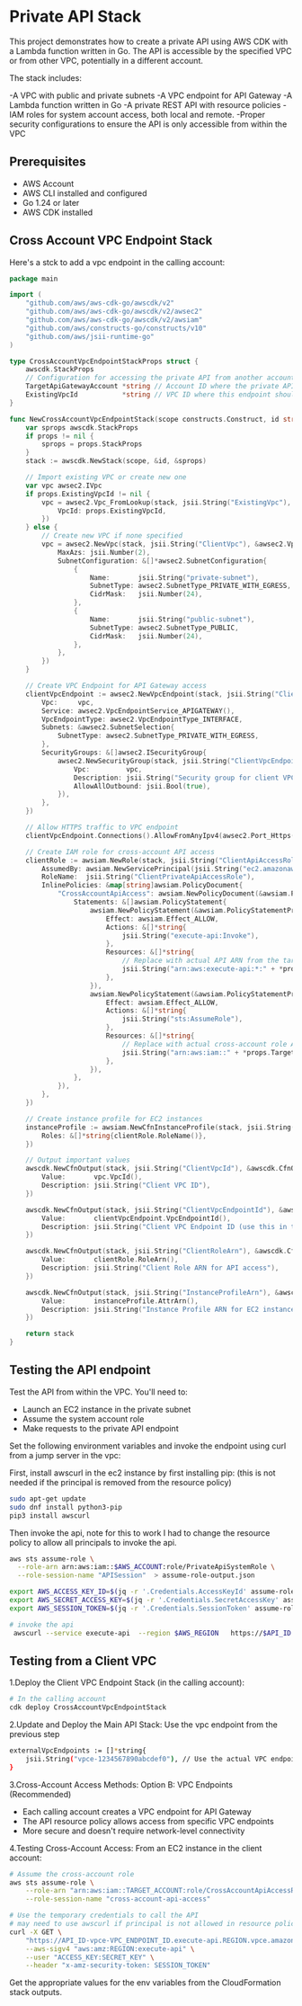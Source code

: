 # Private API Stack

This project demonstrates how to create a private API using AWS CDK with a Lambda function written in Go. The API is accessible by the specified VPC or from other VPC, potentially in a different account.

The stack includes:

  -A VPC with public and private subnets
  -A VPC endpoint for API Gateway
  -A Lambda function written in Go
  -A private REST API with resource policies
  -IAM roles for system account access, both local and remote.
  -Proper security configurations to ensure the API is only accessible from within the VPC

## Prerequisites

- AWS Account
- AWS CLI installed and configured
- Go 1.24 or later
- AWS CDK installed

## Cross Account VPC Endpoint Stack

Here's a stck to add a vpc endpoint in the calling account:

```go
package main

import (
	"github.com/aws/aws-cdk-go/awscdk/v2"
	"github.com/aws/aws-cdk-go/awscdk/v2/awsec2"
	"github.com/aws/aws-cdk-go/awscdk/v2/awsiam"
	"github.com/aws/constructs-go/constructs/v10"
	"github.com/aws/jsii-runtime-go"
)

type CrossAccountVpcEndpointStackProps struct {
	awscdk.StackProps
	// Configuration for accessing the private API from another account
	TargetApiGatewayAccount *string // Account ID where the private API is hosted
	ExistingVpcId           *string // VPC ID where this endpoint should be created
}

func NewCrossAccountVpcEndpointStack(scope constructs.Construct, id string, props *CrossAccountVpcEndpointStackProps) awscdk.Stack {
	var sprops awscdk.StackProps
	if props != nil {
		sprops = props.StackProps
	}
	stack := awscdk.NewStack(scope, &id, &sprops)

	// Import existing VPC or create new one
	var vpc awsec2.IVpc
	if props.ExistingVpcId != nil {
		vpc = awsec2.Vpc_FromLookup(stack, jsii.String("ExistingVpc"), &awsec2.VpcLookupOptions{
			VpcId: props.ExistingVpcId,
		})
	} else {
		// Create new VPC if none specified
		vpc = awsec2.NewVpc(stack, jsii.String("ClientVpc"), &awsec2.VpcProps{
			MaxAzs: jsii.Number(2),
			SubnetConfiguration: &[]*awsec2.SubnetConfiguration{
				{
					Name:       jsii.String("private-subnet"),
					SubnetType: awsec2.SubnetType_PRIVATE_WITH_EGRESS,
					CidrMask:   jsii.Number(24),
				},
				{
					Name:       jsii.String("public-subnet"),
					SubnetType: awsec2.SubnetType_PUBLIC,
					CidrMask:   jsii.Number(24),
				},
			},
		})
	}

	// Create VPC Endpoint for API Gateway access
	clientVpcEndpoint := awsec2.NewVpcEndpoint(stack, jsii.String("ClientApiGatewayVpcEndpoint"), &awsec2.VpcEndpointProps{
		Vpc:     vpc,
		Service: awsec2.VpcEndpointService_APIGATEWAY(),
		VpcEndpointType: awsec2.VpcEndpointType_INTERFACE,
		Subnets: &awsec2.SubnetSelection{
			SubnetType: awsec2.SubnetType_PRIVATE_WITH_EGRESS,
		},
		SecurityGroups: &[]awsec2.ISecurityGroup{
			awsec2.NewSecurityGroup(stack, jsii.String("ClientVpcEndpointSecurityGroup"), &awsec2.SecurityGroupProps{
				Vpc:         vpc,
				Description: jsii.String("Security group for client VPC endpoint"),
				AllowAllOutbound: jsii.Bool(true),
			}),
		},
	})

	// Allow HTTPS traffic to VPC endpoint
	clientVpcEndpoint.Connections().AllowFromAnyIpv4(awsec2.Port_Https(), jsii.String("Allow HTTPS"))

	// Create IAM role for cross-account API access
	clientRole := awsiam.NewRole(stack, jsii.String("ClientApiAccessRole"), &awsiam.RoleProps{
		AssumedBy: awsiam.NewServicePrincipal(jsii.String("ec2.amazonaws.com"), nil),
		RoleName:  jsii.String("ClientPrivateApiAccessRole"),
		InlinePolicies: &map[string]awsiam.PolicyDocument{
			"CrossAccountApiAccess": awsiam.NewPolicyDocument(&awsiam.PolicyDocumentProps{
				Statements: &[]awsiam.PolicyStatement{
					awsiam.NewPolicyStatement(&awsiam.PolicyStatementProps{
						Effect: awsiam.Effect_ALLOW,
						Actions: &[]*string{
							jsii.String("execute-api:Invoke"),
						},
						Resources: &[]*string{
							// Replace with actual API ARN from the target account
							jsii.String("arn:aws:execute-api:*:" + *props.TargetApiGatewayAccount + ":*/*"),
						},
					}),
					awsiam.NewPolicyStatement(&awsiam.PolicyStatementProps{
						Effect: awsiam.Effect_ALLOW,
						Actions: &[]*string{
							jsii.String("sts:AssumeRole"),
						},
						Resources: &[]*string{
							// Replace with actual cross-account role ARN
							jsii.String("arn:aws:iam::" + *props.TargetApiGatewayAccount + ":role/CrossAccountApiAccessRole"),
						},
					}),
				},
			}),
		},
	})

	// Create instance profile for EC2 instances
	instanceProfile := awsiam.NewCfnInstanceProfile(stack, jsii.String("ClientInstanceProfile"), &awsiam.CfnInstanceProfileProps{
		Roles: &[]*string{clientRole.RoleName()},
	})

	// Output important values
	awscdk.NewCfnOutput(stack, jsii.String("ClientVpcId"), &awscdk.CfnOutputProps{
		Value:       vpc.VpcId(),
		Description: jsii.String("Client VPC ID"),
	})

	awscdk.NewCfnOutput(stack, jsii.String("ClientVpcEndpointId"), &awscdk.CfnOutputProps{
		Value:       clientVpcEndpoint.VpcEndpointId(),
		Description: jsii.String("Client VPC Endpoint ID (use this in the API stack configuration)"),
	})

	awscdk.NewCfnOutput(stack, jsii.String("ClientRoleArn"), &awscdk.CfnOutputProps{
		Value:       clientRole.RoleArn(),
		Description: jsii.String("Client Role ARN for API access"),
	})

	awscdk.NewCfnOutput(stack, jsii.String("InstanceProfileArn"), &awscdk.CfnOutputProps{
		Value:       instanceProfile.AttrArn(),
		Description: jsii.String("Instance Profile ARN for EC2 instances"),
	})

	return stack
}
```

## Testing the API endpoint

Test the API from within the VPC. You'll need to:

- Launch an EC2 instance in the private subnet
- Assume the system account role
- Make requests to the private API endpoint

Set the following environment variables and invoke the endpoint using curl from a jump server in the vpc:

First, install awscurl in the ec2 instance by first installing pip:
(this is not needed if the principal is removed from the resource policy)

```bash
sudo apt-get update
sudo dnf install python3-pip
pip3 install awscurl
```

Then invoke the api, note for this to work I had to change the resource policy
to allow all principals to invoke the api.

```bash
aws sts assume-role \
  --role-arn arn:aws:iam::$AWS_ACCOUNT:role/PrivateApiSystemRole \
  --role-session-name "APISession"  > assume-role-output.json

export AWS_ACCESS_KEY_ID=$(jq -r '.Credentials.AccessKeyId' assume-role-output.json)
export AWS_SECRET_ACCESS_KEY=$(jq -r '.Credentials.SecretAccessKey' assume-role-output.json)
export AWS_SESSION_TOKEN=$(jq -r '.Credentials.SessionToken' assume-role-output.json)

# invoke the api
 awscurl --service execute-api  --region $AWS_REGION   https://$API_ID.execute-api.$AWS_REGION.amazonaws.com/prod/items?a=b
```

## Testing from a Client VPC

1.Deploy the Client VPC Endpoint Stack (in the calling account):

```bash
# In the calling account
cdk deploy CrossAccountVpcEndpointStack
```

2.Update and Deploy the Main API Stack:
Use the vpc endpoint from the previous step

```bash
externalVpcEndpoints := []*string{
    jsii.String("vpce-1234567890abcdef0"), // Use the actual VPC endpoint ID from step 1
}
```

3.Cross-Account Access Methods:
Option B: VPC Endpoints (Recommended)

- Each calling account creates a VPC endpoint for API Gateway
- The API resource policy allows access from specific VPC endpoints
- More secure and doesn't require network-level connectivity

4.Testing Cross-Account Access:
From an EC2 instance in the client account:

```bash
# Assume the cross-account role
aws sts assume-role \
    --role-arn "arn:aws:iam::TARGET_ACCOUNT:role/CrossAccountApiAccessRole" \
    --role-session-name "cross-account-api-access"

# Use the temporary credentials to call the API
# may need to use awscurl if principal is not allowed in resource policy
curl -X GET \
    "https://API_ID-vpce-VPC_ENDPOINT_ID.execute-api.REGION.vpce.amazonaws.com/prod/" \
    --aws-sigv4 "aws:amz:REGION:execute-api" \
    --user "ACCESS_KEY:SECRET_KEY" \
    --header "x-amz-security-token: SESSION_TOKEN"
```

Get the appropriate values for the env variables from the CloudFormation stack outputs.
